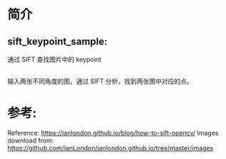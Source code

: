 # 简介

## sift_keypoint_sample:
通过 SIFT 查找图片中的 keypoint

##
输入两张不同角度的图，通过 SIFT 分析，找到两张图中对应的点。


# 参考:
Reference: https://ianlondon.github.io/blog/how-to-sift-opencv/
Images download from: https://github.com/IanLondon/ianlondon.github.io/tree/master/images
